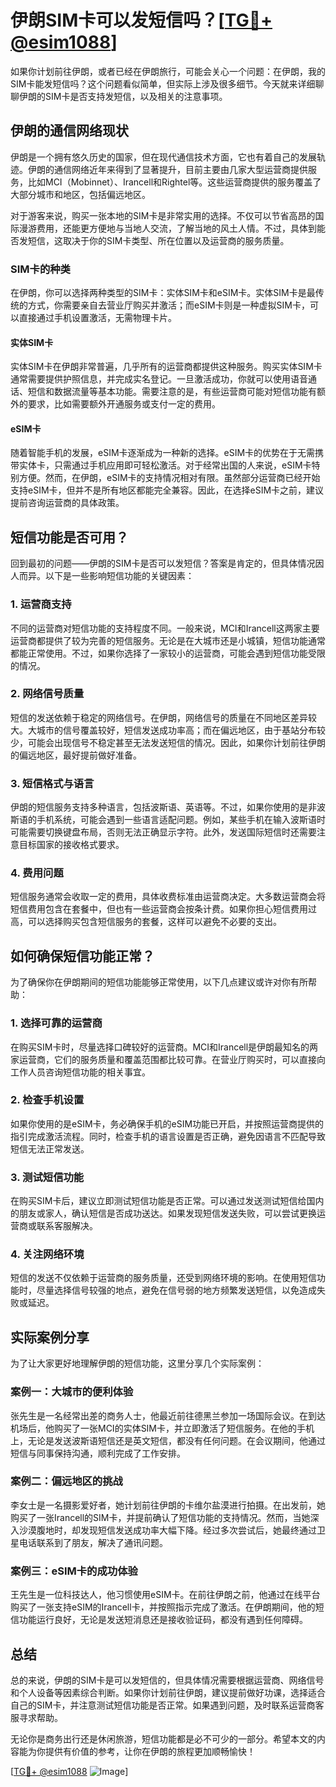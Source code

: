 # 伊朗SIM卡可以发短信吗？[[TG💪+ @esim1088](https://t.me/s/esim1088)]

如果你计划前往伊朗，或者已经在伊朗旅行，可能会关心一个问题：在伊朗，我的SIM卡能发短信吗？这个问题看似简单，但实际上涉及很多细节。今天就来详细聊聊伊朗的SIM卡是否支持发短信，以及相关的注意事项。

## 伊朗的通信网络现状

伊朗是一个拥有悠久历史的国家，但在现代通信技术方面，它也有着自己的发展轨迹。伊朗的通信网络近年来得到了显著提升，目前主要由几家大型运营商提供服务，比如MCI（Mobinnet）、Irancell和Rightel等。这些运营商提供的服务覆盖了大部分城市和地区，包括偏远地区。

对于游客来说，购买一张本地的SIM卡是非常实用的选择。不仅可以节省高昂的国际漫游费用，还能更方便地与当地人交流，了解当地的风土人情。不过，具体到能否发短信，这取决于你的SIM卡类型、所在位置以及运营商的服务质量。

### SIM卡的种类

在伊朗，你可以选择两种类型的SIM卡：实体SIM卡和eSIM卡。实体SIM卡是最传统的方式，你需要亲自去营业厅购买并激活；而eSIM卡则是一种虚拟SIM卡，可以直接通过手机设置激活，无需物理卡片。

#### 实体SIM卡

实体SIM卡在伊朗非常普遍，几乎所有的运营商都提供这种服务。购买实体SIM卡通常需要提供护照信息，并完成实名登记。一旦激活成功，你就可以使用语音通话、短信和数据流量等基本功能。需要注意的是，有些运营商可能对短信功能有额外的要求，比如需要额外开通服务或支付一定的费用。

#### eSIM卡

随着智能手机的发展，eSIM卡逐渐成为一种新的选择。eSIM卡的优势在于无需携带实体卡，只需通过手机应用即可轻松激活。对于经常出国的人来说，eSIM卡特别方便。然而，在伊朗，eSIM卡的支持情况相对有限。虽然部分运营商已经开始支持eSIM卡，但并不是所有地区都能完全兼容。因此，在选择eSIM卡之前，建议提前咨询运营商的具体政策。

## 短信功能是否可用？

回到最初的问题——伊朗的SIM卡是否可以发短信？答案是肯定的，但具体情况因人而异。以下是一些影响短信功能的关键因素：

### 1. **运营商支持**

不同的运营商对短信功能的支持程度不同。一般来说，MCI和Irancell这两家主要运营商都提供了较为完善的短信服务。无论是在大城市还是小城镇，短信功能通常都能正常使用。不过，如果你选择了一家较小的运营商，可能会遇到短信功能受限的情况。

### 2. **网络信号质量**

短信的发送依赖于稳定的网络信号。在伊朗，网络信号的质量在不同地区差异较大。大城市的信号覆盖较好，短信发送成功率高；而在偏远地区，由于基站分布较少，可能会出现信号不稳定甚至无法发送短信的情况。因此，如果你计划前往伊朗的偏远地区，最好提前做好准备。

### 3. **短信格式与语言**

伊朗的短信服务支持多种语言，包括波斯语、英语等。不过，如果你使用的是非波斯语的手机系统，可能会遇到一些语言适配问题。例如，某些手机在输入波斯语时可能需要切换键盘布局，否则无法正确显示字符。此外，发送国际短信时还需要注意目标国家的接收格式要求。

### 4. **费用问题**

短信服务通常会收取一定的费用，具体收费标准由运营商决定。大多数运营商会将短信费用包含在套餐中，但也有一些运营商会按条计费。如果你担心短信费用过高，可以选择购买包含短信服务的套餐，这样可以避免不必要的支出。

## 如何确保短信功能正常？

为了确保你在伊朗期间的短信功能能够正常使用，以下几点建议或许对你有所帮助：

### 1. **选择可靠的运营商**

在购买SIM卡时，尽量选择口碑较好的运营商。MCI和Irancell是伊朗最知名的两家运营商，它们的服务质量和覆盖范围都比较可靠。在营业厅购买时，可以直接向工作人员咨询短信功能的相关事宜。

### 2. **检查手机设置**

如果你使用的是eSIM卡，务必确保手机的eSIM功能已开启，并按照运营商提供的指引完成激活流程。同时，检查手机的语言设置是否正确，避免因语言不匹配导致短信无法正常发送。

### 3. **测试短信功能**

在购买SIM卡后，建议立即测试短信功能是否正常。可以通过发送测试短信给国内的朋友或家人，确认短信是否成功送达。如果发现短信发送失败，可以尝试更换运营商或联系客服解决。

### 4. **关注网络环境**

短信的发送不仅依赖于运营商的服务质量，还受到网络环境的影响。在使用短信功能时，尽量选择信号较强的地点，避免在信号弱的地方频繁发送短信，以免造成失败或延迟。

## 实际案例分享

为了让大家更好地理解伊朗的短信功能，这里分享几个实际案例：

### 案例一：大城市的便利体验

张先生是一名经常出差的商务人士，他最近前往德黑兰参加一场国际会议。在到达机场后，他购买了一张MCI的实体SIM卡，并立即激活了短信服务。在他的手机上，无论是发送波斯语短信还是英文短信，都没有任何问题。在会议期间，他通过短信与同事保持沟通，顺利完成了工作安排。

### 案例二：偏远地区的挑战

李女士是一名摄影爱好者，她计划前往伊朗的卡维尔盐漠进行拍摄。在出发前，她购买了一张Irancell的SIM卡，并提前确认了短信功能的支持情况。然而，当她深入沙漠腹地时，却发现短信发送成功率大幅下降。经过多次尝试后，她最终通过卫星电话联系到了朋友，解决了通讯问题。

### 案例三：eSIM卡的成功体验

王先生是一位科技达人，他习惯使用eSIM卡。在前往伊朗之前，他通过在线平台购买了一张支持eSIM的Irancell卡，并按照指示完成了激活。在伊朗期间，他的短信功能运行良好，无论是发送短消息还是接收验证码，都没有遇到任何障碍。

## 总结

总的来说，伊朗的SIM卡是可以发短信的，但具体情况需要根据运营商、网络信号和个人设备等因素综合判断。如果你计划前往伊朗，建议提前做好功课，选择适合自己的SIM卡，并注意测试短信功能是否正常。如果遇到问题，及时联系运营商客服寻求帮助。

无论你是商务出行还是休闲旅游，短信功能都是必不可少的一部分。希望本文的内容能为你提供有价值的参考，让你在伊朗的旅程更加顺畅愉快！

[[TG💪+ @esim1088](https://t.me/s/esim1088) ![Image](https://i.postimg.cc/4NQfJmqS/Snipaste-2025-05-13-00-14-12.png)]